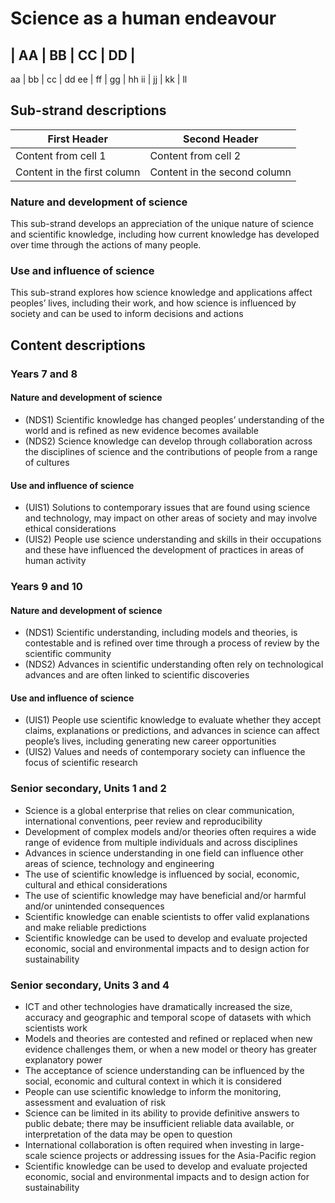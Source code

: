 # Science as a human endeavour

| AA | BB | CC | DD |
-----------------
aa | bb | cc | dd
ee | ff | gg | hh
ii | jj | kk | ll

## Sub-strand descriptions

First Header | Second Header
------------ | -------------
Content from cell 1 | Content from cell 2
Content in the first column | Content in the second column

### Nature and development of science
This sub-strand develops an appreciation of the unique nature of science and scientific knowledge, including how current knowledge has developed over time through the actions of many people.

### Use and influence of science
This sub-strand explores how science knowledge and applications affect peoples’ lives, including their work, and how science is influenced by society and can be used to inform decisions and actions

## Content descriptions

### Years 7 and 8
#### Nature and development of science
* (NDS1) Scientific knowledge has changed peoples’ understanding of the world and is refined as new evidence becomes available
* (NDS2) Science knowledge can develop through collaboration across the disciplines of science and the contributions of people from a range of cultures

#### Use and influence of science
* (UIS1) Solutions to contemporary issues that are found using science and technology, may impact on other areas of society and may involve ethical considerations
* (UIS2) People use science understanding and skills in their occupations and these have influenced the development of practices in areas of human activity

### Years 9 and 10
#### Nature and development of science
* (NDS1) Scientific understanding, including models and theories, is contestable and is refined over time through a process of review by the scientific community
* (NDS2) Advances in scientific understanding often rely on technological advances and are often linked to scientific discoveries

#### Use and influence of science
* (UIS1) People use scientific knowledge to evaluate whether they accept claims, explanations or predictions, and advances in science can affect people’s lives, including generating new career opportunities
* (UIS2) Values and needs of contemporary society can influence the focus of scientific research

### Senior secondary, Units 1 and 2
* Science is a global enterprise that relies on clear communication, international conventions, peer review and reproducibility
* Development of complex models and/or theories often requires a wide range of evidence from multiple individuals and across disciplines
* Advances in science understanding in one field can influence other areas of science, technology and engineering
* The use of scientific knowledge is influenced by social, economic, cultural and ethical considerations
* The use of scientific knowledge may have beneficial and/or harmful and/or unintended consequences
* Scientific knowledge can enable scientists to offer valid explanations and make reliable predictions
* Scientific knowledge can be used to develop and evaluate projected economic, social and environmental impacts and to design action for sustainability


### Senior secondary, Units 3 and 4
* ICT and other technologies have dramatically increased the size, accuracy and geographic and temporal scope of datasets with which scientists work
* Models and theories are contested and refined or replaced when new evidence challenges them, or when a new model or theory has greater explanatory power
* The acceptance of science understanding can be influenced by the social, economic and cultural context in which it is considered
* People can use scientific knowledge to inform the monitoring, assessment and evaluation of risk
* Science can be limited in its ability to provide definitive answers to public debate; there may be insufficient reliable data available, or interpretation of the data may be open to question
* International collaboration is often required when investing in large-scale science projects or addressing issues for the Asia-Pacific region
* Scientific knowledge can be used to develop and evaluate projected economic, social and environmental impacts and to design action for sustainability









